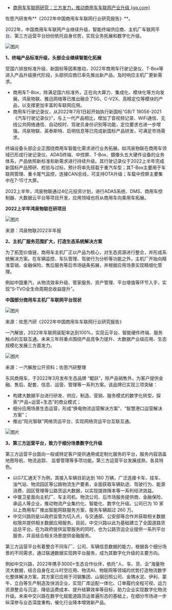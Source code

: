 - [商用车车联网研究：三方发力，推动商用车车联网产业升级 (qq.com)](https://mp.weixin.qq.com/s/hwDLxwyzgDNuU1pJ04verw)

佐思汽研发布**《2022年中国商用车车联网行业研究报告》**。

2022年，中国商用车车联网产业继续升级，智能终端供应商、主机厂车联网平台、第三方运营平台纷纷依托自身优势，实现业务拓展和数字化升级。

![图片](https://mmbiz.qpic.cn/sz_mmbiz_png/2icOarNW84W51fMumFNqLvGicglKxiayLzQwwhqOrPa595S1IhroshZnAEIlmziadhl5QNgSSldCPgcOvA3KWZ6BUw/640?wx_fmt=png&wxfrom=5&wx_lazy=1&wx_co=1)

**1、终端产品标准升级，头部企业继续智能化拓展**

受国六排放标准升级、新国标等因素推动，2022年商用车行驶记录仪、T-Box等进入产品升级换代阶段，头部供应商已率先推出新产品，及时响应主机厂更新需求。

- 商用车T-Box，除满足国六标准外，正在向大算力、集成化、模块化等方向发展。鸿泉物联、雅迅网络等已推出融合了5G、C-V2X、高精定位等模块的产品，以支撑更加丰富的车联网应用。
- 商用车行驶记录仪，从2022年7月1日起开始执行新国标“GB/T 19056-2021《汽车行驶记录仪》”，与上一代产品相比，增加了音视频记录、WiFi通信、无线公共网络通信、自动校时、驾驶员身份识别等功能，定位要求也进一步增强。鸿泉物联、英泰斯特、启明信息等已完成新国标产品研发，可满足市场需求。

终端设备头部企业正围绕商用车智能化需求进行业务拓展。如鸿泉物联在商用车领域已形成行驶记录仪、ADAS终端、中控屏、T-Box、摄像头五大硬件设备的业务体系，产品依照新标准和新需求进行持续升级。其行驶记录仪于2022上半年完成新国标产品预研、检验与过标，预计将率先搭载于重汽车型；其T-Box主要用于车联网管理、重卡尾气监控，连接CAN总线，可支持OTA升级；车载中控屏主要集中在7-15寸大屏。

2022上半年，鸿泉物联通过4亿元投资计划，进行ADAS系统、DMS、商用车控制器、大数据云平台等项目开发，应用领域也将从商用车向乘用车拓展。

**2022上半年鸿泉物联在研项目**

![图片](https://mmbiz.qpic.cn/sz_mmbiz_png/2icOarNW84W51fMumFNqLvGicglKxiayLzQ5IPNe2cjHtX4tLxjZA55Hpf35eibfMwfxLtCHib4RmNJCF8x93uYg9Vw/640?wx_fmt=png&wxfrom=5&wx_lazy=1&wx_co=1)

来源：鸿泉物联2022半年报

**2、主机厂服务范围扩大，打造生态系统解决方案**

为了拓宽价值链，商用车主机厂正以产品为核心，对生态资源进行整合，并形成系统解决方案。在车辆监控、车队管理、驾驶行为分析等功能之外，主机厂开始向精准营销、金融保险、售后服务等后市场链条拓展，并根据应用场景实现精细化管理。

例如中国重汽，从物流效率升级、管家服务、资产管理、平台增值等环节入手，实现“S-TVO全生命周期总收益提升”。

**中国部分商用车主机厂车联网平台现状**

![图片](https://mmbiz.qpic.cn/sz_mmbiz_png/2icOarNW84W51fMumFNqLvGicglKxiayLzQTYicQkYg7gYHemJ1vy8hNL4g0KmZEpvxBtOpibrOq0ebXNWpftNSpYww/640?wx_fmt=png&wxfrom=5&wx_lazy=1&wx_co=1)

来源：佐思汽研《2022年中国商用车车联网行业研究报告》

一汽解放，2022年车联网装配率达到100%，实现云平台、智能硬件终端、服务触点的互联互通。未来三年将重点围绕产品竞争力提升、大数据产业级应用、生态规模化发展三方面发力。

![图片](https://mmbiz.qpic.cn/sz_mmbiz_png/2icOarNW84W51fMumFNqLvGicglKxiayLzQ9c0P6sCa9GCibCS4mbBfObKcdicUDH3leLzIlXgBgOTFDFm5yfCibaEQw/640?wx_fmt=png&wxfrom=5&wx_lazy=1&wx_co=1)

来源：一汽解放公开资料；佐思汽研整理

东风商用车，于2022年3月发布生态品牌 “鲲跃”，除产品销售外，为客户提供金融、售后、配套、信息、运营、管理等一系列方案。该品牌已实现三项突破：

- 构建大数据平台进行研发、供应、制造、营销、服务模式的数字化转型，探索“产品+运营+生态”的商业模式；
- 细分应用场景生态运营，形成“换电物流运营解决方案”、“智慧港口运营解决方案”；
- 推出“阳光智联”网络货运平台，实现网络货运平台互联互通。

![图片](https://mmbiz.qpic.cn/sz_mmbiz_png/2icOarNW84W51fMumFNqLvGicglKxiayLzQqMiaSo6kxTgXKovl7ynqYCib2Iz5F2jllLuEgSkZhjtniacibW5J0lxmVQ/640?wx_fmt=png&wxfrom=5&wx_lazy=1&wx_co=1)

**3、第三方运营平台，致力于细分场景数字化升级**

第三方运营平台面向一般或特定客户提供通用或定制化服务的平台，服务内容涵盖地图导航、物流追踪、 监督管理等多项功能。第三方运营平台发展成熟，各具特色。

- 以G7汇通天下为例，其接入车辆目前达到 180 万辆，广泛连接卡车、挂车、油气站、物流园区等公路物流生产要素，全面获取车辆轨迹、驾驶行为、能源消费、园区管理等公路货运大数据，以实现提效降本等一系列经济效益。
- 中寰卫星面向主机厂、车主司机、物流公司、后市场服务提供商、金融保险、承运人等企业，推动物流产业集约化、智能化、数字化升级。公司已为 10 家以上商用车厂推出智能网联服务方案，服务车辆超过 260 万。
- 中交兴路则是以政府监管为切入点，与交通部、公安部等合作并获取相关数据权限并提供相关数据应用服务。目前，中交兴路以此为基础建立了全国道路货运总平台。在为政府提供监管服务的同时，也为公路货运企业提供一系列平台服务，并且结合相关场景提供金融服务。

第三方运营平台有着整合不同车厂、公司、车辆信息数据的能力，根据各个细分场景的不同需求，通过联通数据实现跨平台服务，成为其数字化升级的主要方向。

例如中交兴路，2022年携手3000+生态合作伙伴，依托“人、车、货、企”海量物流大数据，结合自身在北斗时空应用、物流AI、物联网等领域的优势打造物流数字化整体解决方案。其方案已应用于河钢集团、山钢日照公司、金隅水泥、伊利、蒙牛、立白等生产制造及快消企业，实现厂库运配一体化、订单履约全程可视、运力资源整合与沉淀、降低运费成本、提升结算效率等目标，助力企业实现数字化物流升级。未来中交兴路在数字化赋能道路货运普遍形态的基础上，在细分市场进一步纵深参与业态深度重构，催化行业降本增效新产品。